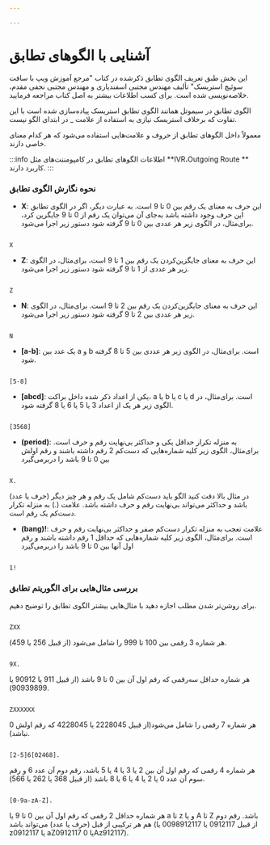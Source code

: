 ```yaml
---

---
```


# آشنایی با الگو‌های تطابق

این بخش طبق تعریف الگوی تطابق ذکرشده در کتاب "مرجع آموزش ویپ با سافت سوئیچ استریسک" تألیف مهندس مجتبی اسفندیاری و مهندس مجتبی نجفی مقدم، خلاصه‌نویسی شده است. برای کسب اطلاعات بیشتر به اصل کتاب مراجعه فرمایید.


الگوی تطابق در سیموتل همانند الگوی تطابق استریسک پیاده‌‌سازی شده است با این تفاوت که برخلاف استریسک نیازی به استفاده از علامت _ در ابتدای الگو نیست.

معمولاً داخل الگوهای تطابق از حروف و علامت‌‌هایی استفاده می‌‌شود که هر کدام معنای خاصی دارند.

:::info اطلاعات
الگوهای تطابق در کامپومننت‌‌های مثل **IVR،Outgoing Route ** کاربرد دارند.
:::

### نحوه نگارش الگوی تطابق

-  **X**: این حرف به معنای یک رقم بین 0 تا 9 است. به عبارت دیگر، اگر در الگوی تطابق این حرف وجود داشته باشد به‌جای آن می‌‌توان
 یک رقم از 0 تا 9 جایگرین کرد، برای‌مثال، در الگوی زیر هر عددی بین 0 تا 9 گرفته شود دستور زیر اجرا می‌شود.
 
```shell

X
```

- **Z**: این حرف به معنای جایگزین‌‌کردن یک رقم بین 1 تا 9 است، برای‌‌مثال، در الگوی زیر هر عددی از 1 تا 9 گرفته شود دستور زیر اجرا می‌شود.

```shell

Z
```

-  **N**: این حرف به معنای جایگزین‌‌کردن یک رقم بین 2 تا 9 است. برای‌‌مثال، در الگوی زیر هر عددی بین 2 تا 9 گرفته شود دستور زیر اجرا می‌شود.

```shell

N
```

- **[a-b]**: یک عدد بین a و b است. برای‌‌مثال، در الگوی زیر هر عددی بین 5 تا 8 گرفته شود.

```shell

[5-8]
```

- **[abcd]**: یکی از اعداد ذکر شده داخل براکت، a یا b یا c یا d است. برای‌‌مثال، در الگوی زیر هر یک از اعداد 3 یا 5 یا 6 یا 8 گرفته شود.

```shell

[3568]
```

- **(period)**: به منزله تکرار حداقل یکی و حداکثر بی‌نهایت رقم و حرف است. برای‌‌مثال، الگوی زیر کلیه شماره‌‌هایی که دست‌کم 2 رقم داشته باشند و رقم اولش بین 0 تا 9 باشد را دربرمی‌گیرد

```shell

X.
```
در مثال بالا دقت کنید الگو باید دست‌کم شامل یک رقم و هر چیز دیگر (حرف یا عدد) باشد و حداکثر می‌‌تواند بی‌نهایت رقم و حرف داشته باشد. علامت (.) به منزله تکرار دست‌کم یک رقم است.

- **(bang)!**: علامت تعجب به منزله تکرار دست‌کم صفر و حداکثر بی‌نهایت رقم و حرف است. برای‌‌مثال، الگوی زیر کلیه شماره‌‌هایی که حداقل 1 رقم داشته باشند و رقم اول آنها بین 0 تا 9 باشد را دربرمی‌گیرد

```shell

1!
```

### بررسی مثال‌هایی برای الگوریتم تطابق

برای روشن‌تر شدن مطلب اجازه دهید با مثال‌‌هایی بیشتر الگوی تطابق را توضیح دهیم.

```shell

ZXX
```
هر شماره 3 رقمی بین 100 تا 999 را شامل می‌‌شود (از قبیل 256 یا 459).

```shell

9X.
```
هر شماره حداقل سه‌رقمی که رقم اول آن بین 0 تا 9 باشد (از قبیل 911 یا 90912 یا 90939899).

```shell

ZXXXXXX
```
هر شماره 7 رقمی را شامل می‌‌شود(از قبیل 2228045 یا 4228045 که رقم اولش 0 نباشد).

```shell

[2-5]6[02468].
```
هر شماره 4 رقمی که رقم اول آن بین 2 یا 3 یا 4 یا 5 باشد، رقم دوم آن عدد 6 و رقم سوم آن عدد 0 یا 2 یا 4 یا 6 یا 8 باشد (از قبیل 368 یا 262 یا 566).


```shell

[0-9a-zA-Z].
```
هر شماره حداقل 2 رقمی که رقم اول آن بین 0 تا 9 یا a تا z و یا A تا Z باشد. رقم دوم هم هر ترکیبی از قبل (حرف یا عدد) می‌‌تواند باشد (از قبیل 0912117 یا 0098912117 یا z0912117 یا aZ0912117 یا 0Az912117).